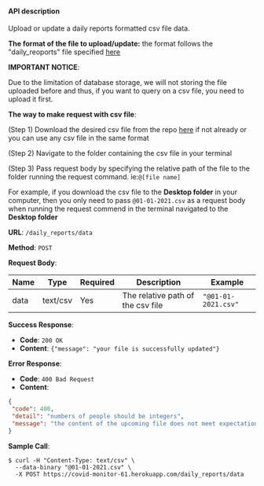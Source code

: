 #### API description

Upload or update a daily reports formatted csv file data.



**The format of the file to upload/update:** the format follows the "daily_reoports" file specified [here](https://github.com/CSSEGISandData/COVID-19/tree/master/csse_covid_19_data/csse_covid_19_daily_reports)

**IMPORTANT NOTICE**:

Due to the limitation of database storage, we will not storing the file uploaded before and thus, if you want to query on a csv file, you need to upload it first.



**The way to make request with csv file**:

 (Step 1) Download the desired csv file from the repo [here](https://github.com/CSSEGISandData/COVID-19/tree/master/csse_covid_19_data/csse_covid_19_daily_reports) if not already or you can use any csv file in the same format

 (Step 2) Navigate to the folder containing the csv file in your terminal

 (Step 3) Pass request body by specifying the relative path of the file to the folder running the request command. ie:`@[file name]`



For example, if you download the csv file to the **Desktop folder** in your computer, then you only need to pass `@01-01-2021.csv` as a request body when running the request commend in the terminal navigated to the **Desktop folder**

**URL**: `/daily_reports/data`

**Method**: `POST`

**Request Body**:

| Name | Type     | Required | Description                       | Example             |
| ---- | -------- | -------- | --------------------------------- | ------------------- |
| data | text/csv | Yes      | The relative path of the csv file | `"@01-01-2021.csv"` |



**Success Response**:

* **Code**: `200 OK`
* **Content**: `{"message": "your file is successfully updated"}`


**Error Response**:

* **Code**: `400 Bad Request`
* **Content**: 

```json
{
 "code": 400,
 "detail": "numbers of people should be integers",
 "message": "the content of the upcoming file does not meet expectation"
}
```



**Sample Call**:

```
$ curl -H "Content-Type: text/csv" \
  --data-binary "@01-01-2021.csv" \
  -X POST https://covid-monitor-61.herokuapp.com/daily_reports/data
```